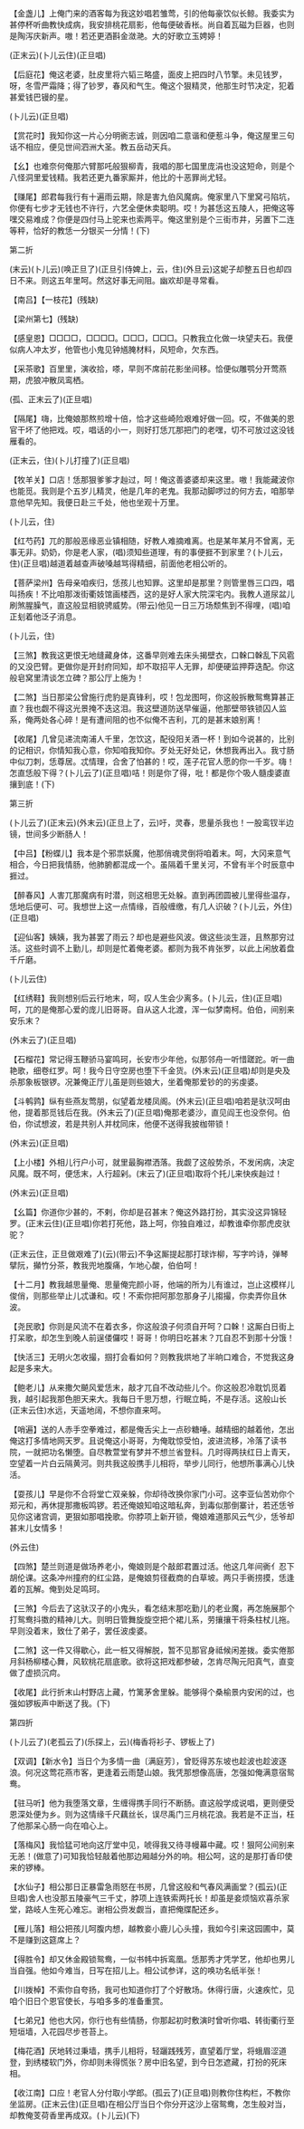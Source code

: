 <!-- { "loadSidebar": true } -->
【金盏儿】上俺门来的酒客每为我这妙唱若雏莺，引的他每豪饮似长鲸。我委实为甚停杯听曲教快成病，我安排桃花扇影，他每便破香枨。尚自着瓦磁为巨器，也则是陶泻庆新声。嗷！若还更酒斟金潋滟。大的好歌立玉娉婷！

(正末云)(卜儿云住)(正旦唱)

【后庭花】俺这老婆，肚皮里将六韬三略盛，面皮上把四时八节擎。未见钱罗，呀，冬雪严霜降；得了钞罗，春风和气生。俺这个狠精灵，他那生时节决定，犯着甚爱钱巴镘的星。

(卜儿云)(正旦唱)

【赏花时】我知你这一片心分明衠志诚，则因咱二意谐和便惹斗争，俺这屋里三句话不相应，便见世间泗洲大圣。教五岳动天兵。

【幺】也难奈何俺那六臂那吒般狠柳青，我唱的那七国里庞涓也没这短命，则是个八怪洞里爱钱精。我若还更九番家厮并，他比的十恶罪尚尤轻。

【赚尾】郎君每我行有十遍雨云期，除是害九伯风魔病。俺家里八下里窝弓陷坑，你便有七步才无钱也不许行，六艺全便休卖聪明。哎！为甚恁这五陵人，把俺这等嘿交易难成？你便是四付马上驼来也索两平。俺这里别是个三街市井，另置下二连等秤，恰好的教恁一分银买一分情！(下)

第二折

(末云)(卜儿云)(唤正旦了)(正旦引侍婢上，云，住)(外旦云)这妮子却整五日也却四日不来。则这五年里呵。然这好事无间阻。幽欢却是寻常看。

【南吕】【一枝花】(残缺)

【梁州第七】(残缺)

【感皇恩】□□□□，□□□□。□□□，□□□。只教我立化做一块望夫石。我便似病人冲太岁，他管也小鬼见钟馗腌材料，风短命，欠东西。

【采茶歌】百里里，演收拾，嗏，早则不席前花影坐间移。恰便似雕鹗分开莺燕期，虎狼冲散凤鸾栖。

(孤、正末云了)(正旦唱)

【隔尾】嗨，比俺娘那熬煎增十倍，恰才这些崎险艰难好做一回。哎，不做美的恩官干坏了他把戏。哎，唱话的小一，则好打恁兀那把门的老嘿，切不可放过这没钱雁看的。

(正末云，住)(卜儿打撞了)(正旦唱)

【牧羊关】口店！恁那狠爹爹才赸过，呵！俺这善婆婆却来这里。嗷！我能藏波你也能觅。我则是个五岁儿精灵，他是几年的老鬼。我那动脚啰过的何方去，咱那举意他早先知。我便日赴三千处，他也坐观十万里。

(卜儿云，住)

【红芍药】兀的那般恶缘恶业镇相随，好教人难摘难离。也是某年某月不曾离，无事无非。奶奶，你是老人家，(唱)须知些道理，有的事便捱不到家里？(卜儿云，住)(正旦唱)越道着越查声破嗓越骂得精细，前面他老相公听的。

【菩萨梁州】告母亲咱疾归，恁孩儿也知罪。这里却是那里？则管里唇三口四，唱叫扬疾！不比咱那泼街衢妓馆画楼西，这的是好人家大院深宅内。我教人道尿盆儿刷煞腥臊气，直这般显相貌骋威势。(带云)他见一日三万场颓焦到不得哩，(唱)咱正刬着他泛子消息。

(卜儿云，住)

【三煞】教我这更恨无地缝藏身体，这番早则难去床头揭壁衣，口榦口榦乱下风雹的又没巴臂。更做你是开封府同知，却不取招平人无罪，却便硬监押莽迭配。你这般皂窝里清谈怎立碑？那公厅上施为！

【二煞】当日那梁公曾施行虎豹是真锋利，哎！包龙图呵，你这般拆散鸳鸯算甚正直？我也觑不得这光景掩不迭这泪。我这壁道防送早催逼，他那壁带铁锁囚人监系，俺两处各心碎！是有遭间阻的也不似俺不吉利，兀的是甚末娘别离！

【收尾】几曾见递流南浦人千里，怎饮这，配役阳关酒一杯！到如今说甚的，比别的记相识，你情知我心意，你知咱我知你。歹处无好处记，休想我再出入。我寸肠中似刀刺，恁尊居。忒情理，合舍了怕甚的！哎，莲子花官人愿的你一千岁。嗨！怎直恁般下得？(卜儿云了)(正旦唱)咭！则是你了得，吡！都是你个吸人髓虔婆直攘到底！(下)

第三折

(卜儿云了)(正末云)(外末云)(正旦上了，云)吁，灵春，思量杀我也！一股鸾钗半边镜，世间多少断肠人！

【中吕】【粉蝶儿】我本是个邪祟妖魔，他那俏魂灵倒将咱着末。呵，大冈来意气相合，今日把我情肠，他肺腑都混成一个。虽隔着千里关河，不曾有半个时辰意中捱过。

【醉春风】人害兀那魔病有时潜，则这相思无处躲。直到再团圆被儿里得些温存，恁地后便可、可。我想世上这一点情缘，百般缠缴，有几人识破？(卜儿云，外住)(正旦唱)

【迎仙客】姨姨，我为甚罢了雨云？却也是避些风波。做这些淡生涯，且熬那穷过活。这些时调不上勤儿，却则是忙着俺老婆。都则为我不肯张罗，以此上闲放着盘千斤磨。

(卜儿云住)

【红绣鞋】我则想别后云行地末，呵，叹人生会少离多。(卜儿云，住)(正旦唱)呵，兀的是俺那心爱的庞儿旧哥哥。自从这人北渡，浑一似梦南柯。伯伯，间别来安乐末？

(外末云了)(正旦唱)

【石榴花】常记得玉鞭骄马宴鸣珂，长安市少年他，似那邻舟一听惜蹉跎。听一曲艳歌，细卷红罗。呵！我今日守空房也堕下千金货。(外末云)(正旦唱)却则是央及杀那象板银锣。况兼俺正厅儿虽是则些娘大，坐着俺那爱钞的的劣虔婆。

【斗鹌鹑】纵有些燕友莺朋，似望着龙楼凤阁。(外末云)(正旦唱)咱若是驮汉呵由他，提着那觅钱后在我。(外末云了)(正旦唱)俺那老婆沙，直见阎王也没奈何。伯伯，你试想波，若是共别人并枕同床，他便不送得我披枷带锁！

(外末云)(正旦唱)

【上小楼】外相儿行户小可，就里最胸襟洒落。我觑了这般势杀，不发闲病，决定风魔。既不呵，便恁末，人行超剁。(末云了)(正旦唱)取将个托儿来快疾赸过！

(外末云)(正旦唱)

【幺篇】你道你少甚的，不剌，你却是召甚末？俺这外路打扮，其实没这异锦轻罗。(正末云住)(正旦唱)你若打死他，路上呵，你独自难过，却教谁牵你那虎皮驮驼？

(正末云住，正旦做艰难了)(云)(带云)不争这厮提起那打球诈柳，写字吟诗，弹琴擘阮，攧竹分茶，教我兜地腹痛，乍地心酸，伯伯呵！

【十二月】教我越思量俺、思量俺完颜小哥，他端的所为儿有谁过，岂止这模样儿俊俏，则那些举止儿忒谦和。哎！不索你把阿那忽那身子儿搊撮，你卖弄你且休波。

【尧民歌】你则是风流不在着衣多，你这般浪子何须自开呵？口榦！这厮白日街上打呆歌，却怎生到晚人前逞偻儸哎！哥哥！你明日吃甚末？兀自忍不到那十分饿！

【快活三】无明火怎收撮，掴打会看如何？则教我烘地了半晌口难合，不觉我这身起是多来大。

【鲍老儿】从来撒欠飇风爱恁末，敲才兀自不改动些儿个。你这般忍冷耽饥觅着我，越引起我那色胆天来大。我每日千思万想，行眠立盹，不是存活。这般山长(正末云住)水远，天遥地阔，不想你直来呵。

【哨遍】送的人赤手空拳难过，都是俺舌尖上一点砂糖唾。越精细的越着他，怎出俺这打多情地网天罗。且说俺这小哥哥，为俺耽惊受怕，波进流移，冷落了读书院，一就把功名懒堕。自尽教萱堂有梦并不想兰省登科。几时得两扶红日上青天，空望着一片白云隔黄河。则共我这般携手儿相将，举步儿同行，他想所事满心儿快活。

【耍孩儿】早是你不合将堂亡双亲躲，你却待改换你家门小可。这李亚仙苦劝你个郑元和，再休提那撒板鸣锣。若还俺娘知咱这暗私奔，到毒似那倒寨计，若还恁爷见你这诸宫调，更狠如那唱挽歌。你脖项上新开锁，俺娘难道那风云气少，恁爷却甚末儿女情多！

(外云住)

【四煞】楚兰则道是做场养老小，俺娘则是个敲郎君置过活。他这几年间衠亻忍下胡伦课。这条冲州撞府的红尘路，是俺娘剪径截商的白草坡。两只手衠捞摸，恁逢着的瓦解。俺到处足鸣珂。

【三煞】今后去了这驮汉子的小鬼头，看怎结末那吃勤儿的老业魔，再怎施展那个打鸳鸯抖擞的精神儿大。则明日管舞旋旋空把个裙儿系，劳攘攘干将条柱杖儿拖。早则没着末，致仕了弟子，罢任波虔婆。

【二煞】这一件又得歇心，此一桩又得解脱，暂不见那官身祗候闲差拨。委实倦那月斜杨柳楼心舞，风软桃花扇底歌。欲将这把戏都参破，怎肯尽陶元阳真气，直变做了虚损沉疴。

【收尾】此行折末山村野店上藏，竹篱茅舍里躲。能够得个桑榆景内安闲的过，也强如锣板声中断送了我。(下)

第四折

(卜儿云了)(老孤云了)(乐探上，云)(梅香将衫子、锣板上了)

【双调】【新水令】当日个为多情一曲〔满庭芳〕，曾贬得苏东坡也趁波也趁波逐浪。何况这莺花燕市客，更逢着云雨楚山娘。我凭那想像高唐，怎强如俺满意宿鸳鸯。

【驻马听】他为我堕落文章，生缠得携手同行不断肠。直这般学成说唱，更则便受恩深处便为乡。则为这情缘千尺藕丝长，误尽禹门三月桃花浪。我若是不正当，枉了他那呆心肠一向在咱心上。

【落梅风】我恰猛可地向这厅堂中见，唬得我又待寻幔幕中藏。哎！狠阿公间别来无恙！(做意了)可知我恰轻敲着他那边厢越分外的响。相公呵，这的是那打香印使来的锣棒。

【水仙子】相公那日正暴雷急雨怒在书房，几曾这般和气春风满画堂？(孤云)(正旦唱)舍人也没那五陵豪气三千丈，脖项上连铁索两托长！却虽是妾烦恼欢喜杀家堂，路岐人生死心难忘。谢相公赍发觑当，直把俺牒配还乡。

【雁儿落】相公把孩儿呵腹内想，越教妾小鹿儿心头撞，我如今引来这园圃中，莫不是赚到这筵席上？

【得胜令】却又休金殿锁鸳鸯，一似书帏中拆鸾凰。恁那秀才凭学艺，他却也男儿当自强。他如今难当，日写在招儿上。相公试参详，这的唤功名纸半张！

【川拨棹】不索你自夸扬，我可也知道你打了个好散场。休得行唐，火速疾忙，见咱个旧日个恩官使长，与咱多多的准备重赏。

【七弟兄】他也大冈，你行也有些情肠，你那起初时敷演时曾听你唱、转街衢行至短垣墙，入花园尽步苍苔上。

【梅花酒】厌地转过秉墙，携手儿相将，轻躧践残芳，直望着厅堂，将蛾眉涩道登，到绣楼软门外，你却则未得慌张？房中旧名望，到今日怎遮藏，打扮的死床相。

【收江南】口应！老官人分付取小学郎。(孤云了)(正旦唱)则教你住构栏，不教你坐监房。(正末云住)(正旦唱)在相公厅当日个你分开这沙上宿鸳鸯，怎生般对当，却教俺芰荷香里再成双。(卜儿云)(下)

